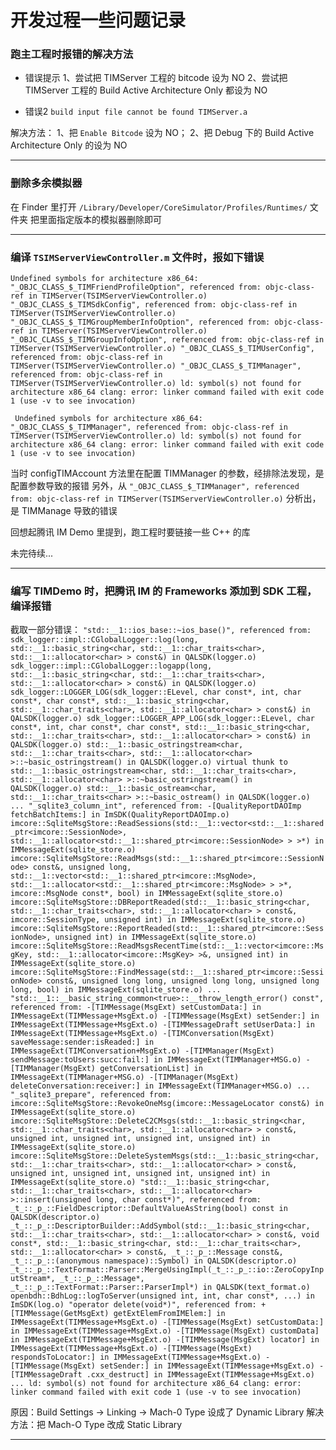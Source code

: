 #  开发过程一些问题记录


### 跑主工程时报错的解决方法

* 错误提示
1、尝试把 TIMServer 工程的 bitcode 设为 NO
2、尝试把 TIMServer 工程的 Build Active Architecture Only 都设为 NO

* 错误2
`build input file cannot be found TIMServer.a`

解决方法：
1、把 `Enable Bitcode` 设为 NO；
2、把 Debug 下的 Build Active Architecture Only 的设为 NO  


*************************


### 删除多余模拟器

在 Finder 里打开 `/Library/Developer/CoreSimulator/Profiles/Runtimes/`  文件夹
把里面指定版本的模拟器删除即可


************************


### 编译 `TSIMServerViewController.m` 文件时，报如下错误

``
Undefined symbols for architecture x86_64:
"_OBJC_CLASS_$_TIMFriendProfileOption", referenced from:
objc-class-ref in TIMServer(TSIMServerViewController.o)
"_OBJC_CLASS_$_TIMSdkConfig", referenced from:
objc-class-ref in TIMServer(TSIMServerViewController.o)
"_OBJC_CLASS_$_TIMGroupMemberInfoOption", referenced from:
objc-class-ref in TIMServer(TSIMServerViewController.o)
"_OBJC_CLASS_$_TIMGroupInfoOption", referenced from:
objc-class-ref in TIMServer(TSIMServerViewController.o)
"_OBJC_CLASS_$_TIMUserConfig", referenced from:
objc-class-ref in TIMServer(TSIMServerViewController.o)
"_OBJC_CLASS_$_TIMManager", referenced from:
objc-class-ref in TIMServer(TSIMServerViewController.o)
ld: symbol(s) not found for architecture x86_64
clang: error: linker command failed with exit code 1 (use -v to see invocation)
``

``
Undefined symbols for architecture x86_64:
"_OBJC_CLASS_$_TIMManager", referenced from:
objc-class-ref in TIMServer(TSIMServerViewController.o)
ld: symbol(s) not found for architecture x86_64
clang: error: linker command failed with exit code 1 (use -v to see invocation)``

当时 configTIMAccount 方法里在配置 TIMManager 的参数，经排除法发现，是配置参数导致的报错
另外，从
`"_OBJC_CLASS_$_TIMManager", referenced from:
objc-class-ref in TIMServer(TSIMServerViewController.o)` 
分析出，是  TIMManage 导致的错误

回想起腾讯 IM Demo 里提到，跑工程时要链接一些 C++ 的库

未完待续...


*************************************

### 编写 TIMDemo 时，把腾讯 IM 的 Frameworks 添加到 SDK 工程，编译报错

截取一部分错误：
``
"std::__1::ios_base::~ios_base()", referenced from:
sdk_logger::impl::CGlobalLogger::log(long, std::__1::basic_string<char, std::__1::char_traits<char>, std::__1::allocator<char> > const&) in QALSDK(logger.o)
sdk_logger::impl::CGlobalLogger::logapp(long, std::__1::basic_string<char, std::__1::char_traits<char>, std::__1::allocator<char> > const&) in QALSDK(logger.o)
sdk_logger::LOGGER_LOG(sdk_logger::ELevel, char const*, int, char const*, char const*, std::__1::basic_string<char, std::__1::char_traits<char>, std::__1::allocator<char> > const&) in QALSDK(logger.o)
sdk_logger::LOGGER_APP_LOG(sdk_logger::ELevel, char const*, int, char const*, char const*, std::__1::basic_string<char, std::__1::char_traits<char>, std::__1::allocator<char> > const&) in QALSDK(logger.o)
std::__1::basic_ostringstream<char, std::__1::char_traits<char>, std::__1::allocator<char> >::~basic_ostringstream() in QALSDK(logger.o)
virtual thunk to std::__1::basic_ostringstream<char, std::__1::char_traits<char>, std::__1::allocator<char> >::~basic_ostringstream() in QALSDK(logger.o)
std::__1::basic_ostream<char, std::__1::char_traits<char> >::~basic_ostream() in QALSDK(logger.o)
...
"_sqlite3_column_int", referenced from:
-[QualityReportDAOImp fetchBatchItems:] in ImSDK(QualityReportDAOImp.o)
imcore::SqliteMsgStore::ReadSessions(std::__1::vector<std::__1::shared_ptr<imcore::SessionNode>, std::__1::allocator<std::__1::shared_ptr<imcore::SessionNode> > >*) in IMMessageExt(sqlite_store.o)
imcore::SqliteMsgStore::ReadMsgs(std::__1::shared_ptr<imcore::SessionNode> const&, unsigned long, std::__1::vector<std::__1::shared_ptr<imcore::MsgNode>, std::__1::allocator<std::__1::shared_ptr<imcore::MsgNode> > >*, imcore::MsgNode const*, bool) in IMMessageExt(sqlite_store.o)
imcore::SqliteMsgStore::DBReportReaded(std::__1::basic_string<char, std::__1::char_traits<char>, std::__1::allocator<char> > const&, imcore::SessionType, unsigned int) in IMMessageExt(sqlite_store.o)
imcore::SqliteMsgStore::ReportReaded(std::__1::shared_ptr<imcore::SessionNode>, unsigned int) in IMMessageExt(sqlite_store.o)
imcore::SqliteMsgStore::ReadMsgsRecentTime(std::__1::vector<imcore::MsgKey, std::__1::allocator<imcore::MsgKey> >&, unsigned int) in IMMessageExt(sqlite_store.o)
imcore::SqliteMsgStore::FindMessage(std::__1::shared_ptr<imcore::SessionNode> const&, unsigned long long, unsigned long long, unsigned long long, bool) in IMMessageExt(sqlite_store.o)
...
"std::__1::__basic_string_common<true>::__throw_length_error() const", referenced from:
-[TIMMessage(MsgExt) setCustomData:] in IMMessageExt(TIMMessage+MsgExt.o)
-[TIMMessage(MsgExt) setSender:] in IMMessageExt(TIMMessage+MsgExt.o)
-[TIMMessageDraft setUserData:] in IMMessageExt(TIMMessage+MsgExt.o)
-[TIMConversation(MsgExt) saveMessage:sender:isReaded:] in IMMessageExt(TIMConversation+MsgExt.o)
-[TIMManager(MsgExt) sendMessage:toUsers:succ:fail:] in IMMessageExt(TIMManager+MSG.o)
-[TIMManager(MsgExt) getConversationList] in IMMessageExt(TIMManager+MSG.o)
-[TIMManager(MsgExt) deleteConversation:receiver:] in IMMessageExt(TIMManager+MSG.o)
...
"_sqlite3_prepare", referenced from:
imcore::SqliteMsgStore::RevokeOneMsg(imcore::MessageLocator const&) in IMMessageExt(sqlite_store.o)
imcore::SqliteMsgStore::DeleteC2CMsgs(std::__1::basic_string<char, std::__1::char_traits<char>, std::__1::allocator<char> > const&, unsigned int, unsigned int, unsigned int, unsigned int) in IMMessageExt(sqlite_store.o)
imcore::SqliteMsgStore::DeleteSystemMsgs(std::__1::basic_string<char, std::__1::char_traits<char>, std::__1::allocator<char> > const&, unsigned int, unsigned int, unsigned int, unsigned int) in IMMessageExt(sqlite_store.o)
"std::__1::basic_string<char, std::__1::char_traits<char>, std::__1::allocator<char> >::insert(unsigned long, char const*)", referenced from:
_t_::_p_::FieldDescriptor::DefaultValueAsString(bool) const in QALSDK(descriptor.o)
_t_::_p_::DescriptorBuilder::AddSymbol(std::__1::basic_string<char, std::__1::char_traits<char>, std::__1::allocator<char> > const&, void const*, std::__1::basic_string<char, std::__1::char_traits<char>, std::__1::allocator<char> > const&, _t_::_p_::Message const&, _t_::_p_::(anonymous namespace)::Symbol) in QALSDK(descriptor.o)
_t_::_p_::TextFormat::Parser::MergeUsingImpl(_t_::_p_::io::ZeroCopyInputStream*, _t_::_p_::Message*, _t_::_p_::TextFormat::Parser::ParserImpl*) in QALSDK(text_format.o)
openbdh::BdhLog::logToServer(unsigned int, int, char const*, ...) in ImSDK(log.o)
"operator delete(void*)", referenced from:
+[TIMMessage(GetMsgExt) getExtElemFromIMElem:] in IMMessageExt(TIMMessage+MsgExt.o)
-[TIMMessage(MsgExt) setCustomData:] in IMMessageExt(TIMMessage+MsgExt.o)
-[TIMMessage(MsgExt) customData] in IMMessageExt(TIMMessage+MsgExt.o)
-[TIMMessage(MsgExt) locator] in IMMessageExt(TIMMessage+MsgExt.o)
-[TIMMessage(MsgExt) respondsToLocator:] in IMMessageExt(TIMMessage+MsgExt.o)
-[TIMMessage(MsgExt) setSender:] in IMMessageExt(TIMMessage+MsgExt.o)
-[TIMMessageDraft .cxx_destruct] in IMMessageExt(TIMMessage+MsgExt.o)
...
ld: symbol(s) not found for architecture x86_64
clang: error: linker command failed with exit code 1 (use -v to see invocation)
``

原因：Build Settings -> Linking -> Mach-0 Type 设成了 Dynamic Library
解决方法：把 Mach-O Type 改成 Static Library


******************************************


